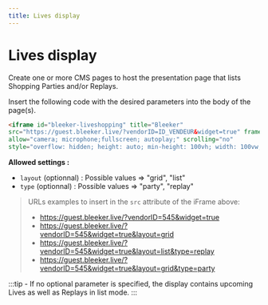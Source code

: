 ```yaml
---
title: Lives display
---
```


# Lives display

Create one or more CMS pages to host the presentation page that lists Shopping Parties and/or Replays.

Insert the following code with the desired parameters into the body of the page(s).



```html
<iframe id="bleeker-liveshopping" title="Bleeker" 
src="https://guest.bleeker.live/?vendorID=ID_VENDEUR&widget=true" frameborder="0" 
allow="camera; microphone;fullscreen; autoplay;" scrolling="no" 
style="overflow: hidden; height: auto; min-height: 100vh; width: 100vw;"></iframe>
```  


**Allowed settings :**
* ```layout``` (optionnal) : Possible values => "grid", "list"
* ```type``` (optionnal) : Possible values => "party", "replay"



> URLs examples to insert in the ```src``` attribute of the iFrame above:
> * https://guest.bleeker.live/?vendorID=545&widget=true
> * https://guest.bleeker.live/?vendorID=545&widget=true&layout=grid
> * https://guest.bleeker.live/?vendorID=545&widget=true&layout=list&type=replay
> * https://guest.bleeker.live/?vendorID=545&widget=true&layout=grid&type=party



:::tip - 
If no optional parameter is specified, the display contains upcoming Lives as well as Replays in list mode.
:::


